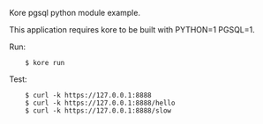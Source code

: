 Kore pgsql python module example.

This application requires kore to be built with PYTHON=1 PGSQL=1.

Run:
```
	$ kore run
```

Test:
```
	$ curl -k https://127.0.0.1:8888
	$ curl -k https://127.0.0.1:8888/hello
	$ curl -k https://127.0.0.1:8888/slow
```
